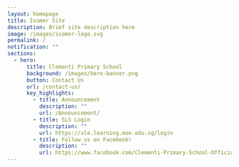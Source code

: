 ```yaml
---
layout: homepage
title: Isomer Site
description: Brief site description here
image: /images/isomer-logo.svg
permalink: /
notification: ""
sections:
  - hero:
      title: Clementi Primary School
      background: /images/hero-banner.png
      button: Contact Us
      url: /contact-us/
      key_highlights:
        - title: Announcement
          description: ""
          url: /Announcement/
        - title: SLS Login
          description: ""
          url: https://vle.learning.moe.edu.sg/login
        - title: Follow us on Facebook!
          description: ""
          url: https://www.facebook.com/Clementi-Primary-School-Official-779445572142790/info/?tab=overview
---
```

